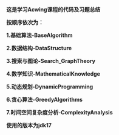 **这是学习Acwing课程的代码及习题总结**



**按顺序依次为：**

**1.基础算法-BaseAlgorithm**

**2.数据结构-DataStructure**

**3.搜索与图论-Search_GraphTheory**

**4.数学知识-MathematicalKnowledge**

**5.动态规划-DynamicProgramming**

**6.贪心算法-GreedyAlgorithms**

**7.时间空间复杂度分析-ComplexityAnalysis**

**使用的版本为jdk17**


